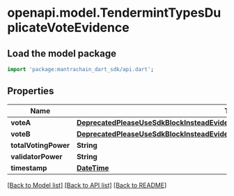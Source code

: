 # openapi.model.TendermintTypesDuplicateVoteEvidence

## Load the model package
```dart
import 'package:mantrachain_dart_sdk/api.dart';
```

## Properties
Name | Type | Description | Notes
------------ | ------------- | ------------- | -------------
**voteA** | [**DeprecatedPleaseUseSdkBlockInsteadEvidenceEvidenceInnerDuplicateVoteEvidenceVoteA**](DeprecatedPleaseUseSdkBlockInsteadEvidenceEvidenceInnerDuplicateVoteEvidenceVoteA.md) |  | [optional] 
**voteB** | [**DeprecatedPleaseUseSdkBlockInsteadEvidenceEvidenceInnerDuplicateVoteEvidenceVoteA**](DeprecatedPleaseUseSdkBlockInsteadEvidenceEvidenceInnerDuplicateVoteEvidenceVoteA.md) |  | [optional] 
**totalVotingPower** | **String** |  | [optional] 
**validatorPower** | **String** |  | [optional] 
**timestamp** | [**DateTime**](DateTime.md) |  | [optional] 

[[Back to Model list]](../README.md#documentation-for-models) [[Back to API list]](../README.md#documentation-for-api-endpoints) [[Back to README]](../README.md)


